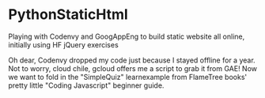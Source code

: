 # PythonStaticHtml
Playing with Codenvy and GoogAppEng to build static website all online, initially using HF jQuery exercises

Oh dear, Codenvy dropped my code just because I stayed offline for a year. Not to worry, cloud chile, gcloud offers me a script to grab it from GAE!
Now we want to fold in the "SimpleQuiz" learnexample from FlameTree books' pretty little "Coding Javascript" beginner guide. 
